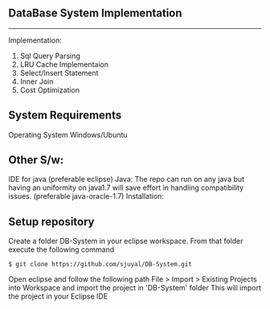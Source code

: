 DataBase System Implementation
--------------------
--------------------

Implementation: 

1) Sql Query Parsing
2) LRU Cache Implementaion
3) Select/Insert Statement
4) Inner Join
5) Cost Optimization

System Requirements
-------------------

Operating System
Windows/Ubuntu 

Other S/w:
------------------
IDE for java (preferable eclipse)
Java: The repo can run on any java but having an uniformity on java1.7 will save effort in handling compatibility issues. (preferable java-oracle-1.7)
Installation:

Setup repository
------------------
Create a folder DB-System in your eclipse workspace. From that folder execute the following command

    $ git clone https://github.com/sjuyal/DB-System.git

Open eclipse and follow the following path 
File > Import > Existing Projects into Workspace and import the project in 'DB-System' folder
This will import the project in your Eclipse IDE
